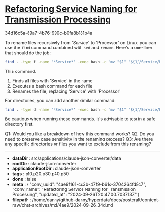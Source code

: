 # [Refactoring Service Naming for Transmission Processing](https://claude.ai/chat/4ae9f161-cc3b-47f9-b61c-3704264fd8c7)

34d16c5a-89a7-4b76-990c-b0fa8b181b4a

 To rename files recursively from '*Service*' to 'Processor' on Linux, you can use the `find` command combined with `sed` and `rename`. Here's a one-liner that should do the job:

```bash
find . -type f -name '*Service*' -exec bash -c 'mv "$1" "${1//Service/Processor}"' _ {} \;
```

This command:
1. Finds all files with 'Service' in the name
2. Executes a bash command for each file
3. Renames the file, replacing 'Service' with 'Processor'

For directories, you can add another similar command:

```bash
find . -type d -name '*Service*' -exec bash -c 'mv "$1" "${1//Service/Processor}"' _ {} \;
```

Be cautious when running these commands. It's advisable to test in a safe directory first.

Q1: Would you like a breakdown of how this command works?
Q2: Do you need to preserve case sensitivity in the renaming process?
Q3: Are there any specific directories or files you want to exclude from this renaming?

---

* **dataDir** : src/applications/claude-json-converter/data
* **rootDir** : claude-json-converter
* **applicationRootDir** : claude-json-converter
* **tags** : p10.p20.p30.p40.p50
* **done** : false
* **meta** : {
  "conv_uuid": "4ae9f161-cc3b-47f9-b61c-3704264fd8c7",
  "conv_name": "Refactoring Service Naming for Transmission Processing",
  "updated_at": "2024-09-26T20:47:00.703713Z"
}
* **filepath** : /home/danny/github-danny/hyperdata/docs/postcraft/content-raw/chat-archives/md/4ae9/2024-09-26_34d.md